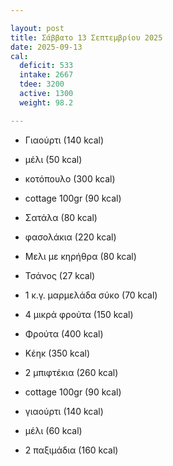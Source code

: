 ```yaml
---

layout: post
title: Σάββατο 13 Σεπτεμβρίου 2025
date: 2025-09-13
cal:
  deficit: 533
  intake: 2667
  tdee: 3200
  active: 1300
  weight: 98.2

---
```

- Γιαούρτι (140 kcal)
- μέλι (50 kcal)

- κοτόπουλο (300 kcal)
- cottage 100gr (90 kcal)
- Σατάλα (80 kcal)
- φασολάκια (220 kcal)
- Μελι με κηρήθρα (80 kcal)
- Τσάνος (27 kcal)
- 1 κ.γ. μαρμελάδα σύκο (70 kcal)
- 4 μικρά φρούτα (150 kcal)


- Φρούτα (400 kcal)
- Κέηκ (350 kcal)
- 2 μπιφτέκια (260 kcal)
- cottage 100gr (90 kcal)
- γιαούρτι (140 kcal)
- μέλι (60 kcal)
- 2 παξιμάδια (160 kcal)


<!---  ![pic](/pics/2025-09-12/yogurt.jpg)<br> -->


